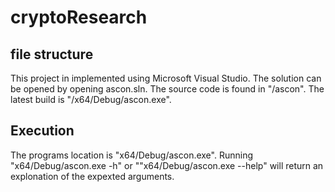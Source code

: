 # cryptoResearch
## file structure
This project in implemented using Microsoft Visual Studio. The solution can be opened by opening ascon.sln.
The source code is found in "/ascon".
The latest build is "/x64/Debug/ascon.exe".

## Execution
The programs location is "x64/Debug/ascon.exe".
Running "x64/Debug/ascon.exe -h" or ""x64/Debug/ascon.exe --help" will return an explonation of the expexted arguments.
